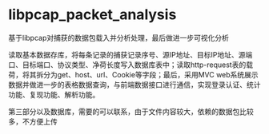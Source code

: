 # libpcap_packet_analysis
基于libpcap对捕获的数据包载入并分析处理，最后做进一步可视化分析

读取基本数据存库，将每条记录的捕获记录序号、源IP地址、目标IP地址、源端口、目标端口、协议类型、净荷长度写入数据库表中；读取http-request表的载荷，将其拆分为get、host、url、Cookie等字段；最后，采用MVC web系统展示数据并做进一步的表格数据查询，与前端数据接口进行通信，实现登录认证、统计功能、复现功能、解析功能。

第三部分以及数据库，需要的可以联系，由于文件内容较大，依赖的数据包比较多，不方便上传

